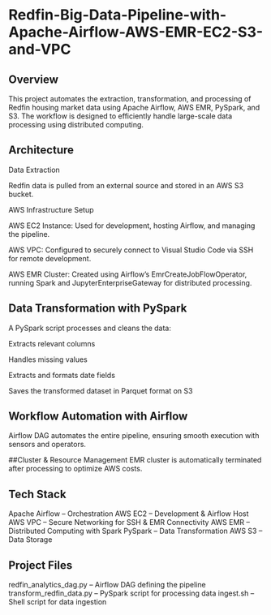 # Redfin-Big-Data-Pipeline-with-Apache-Airflow-AWS-EMR-EC2-S3-and-VPC
## Overview
This project automates the extraction, transformation, and processing of Redfin housing market data using Apache Airflow, AWS EMR, PySpark, and S3. The workflow is designed to efficiently handle large-scale data processing using distributed computing.

## Architecture
Data Extraction

Redfin data is pulled from an external source and stored in an AWS S3 bucket.

AWS Infrastructure Setup

AWS EC2 Instance: Used for development, hosting Airflow, and managing the pipeline.

AWS VPC: Configured to securely connect to Visual Studio Code via SSH for remote development.

AWS EMR Cluster: Created using Airflow’s EmrCreateJobFlowOperator, running Spark and JupyterEnterpriseGateway for distributed processing.

## Data Transformation with PySpark

A PySpark script processes and cleans the data:

Extracts relevant columns

Handles missing values

Extracts and formats date fields

Saves the transformed dataset in Parquet format on S3

## Workflow Automation with Airflow
Airflow DAG automates the entire pipeline, ensuring smooth execution with sensors and operators.

##Cluster & Resource Management
EMR cluster is automatically terminated after processing to optimize AWS costs.

## Tech Stack
Apache Airflow – Orchestration
AWS EC2 – Development & Airflow Host
AWS VPC – Secure Networking for SSH & EMR Connectivity
AWS EMR – Distributed Computing with Spark
PySpark – Data Transformation
AWS S3 – Data Storage

## Project Files
redfin_analytics_dag.py – Airflow DAG defining the pipeline
transform_redfin_data.py – PySpark script for processing data
ingest.sh – Shell script for data ingestion
